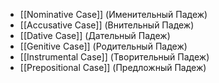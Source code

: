 - [[Nominative Case]] (Именительный Падеж)
- [[Accusative Case]] (Внительный Падеж)
- [[Dative Case]] (Дательный Падеж)
- [[Genitive Case]] (Родительный Падеж)
- [[Instrumental Case]] (Творительный Падеж)
- [[Prepositional Case]] (Предложный Падеж)